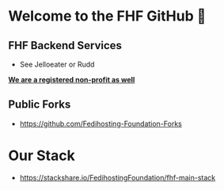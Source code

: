 # Welcome to the FHF GitHub 🙌

## FHF Backend Services

- See Jelloeater or Rudd

**[We are a registered non-profit as well](https://www.oozo.nl/bedrijven/breda/breda-noord-west/muizenberg/3177475/fedihosting-foundation-stichting)**

## Public Forks
- https://github.com/Fedihosting-Foundation-Forks

# Our Stack
- https://stackshare.io/FedihostingFoundation/fhf-main-stack

